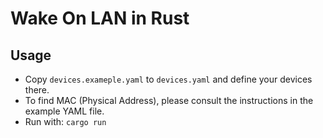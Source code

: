 # Wake On LAN in Rust

## Usage

- Copy `devices.exameple.yaml` to `devices.yaml` and define your devices there.
- To find MAC (Physical Address), please consult the instructions in the example YAML file.
- Run with: `cargo run`
